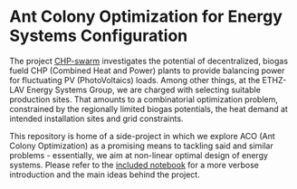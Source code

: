 # Ant Colony Optimization for Energy Systems Configuration

The project [CHP-swarm](http://www.chpswarm.ethz.ch) investigates the potential of decentralized, biogas fueld CHP (Combined Heat and Power) plants to provide balancing power for fluctuating PV (PhotoVoltaics) loads.
Among other things, at the ETHZ-LAV Energy Systems Group, we are charged with selecting suitable production sites.
That amounts to a combinatorial optimization problem, constrained by the regionally limited biogas potentials, the heat demand at intended installation sites and grid constraints.

This repository is home of a side-project in which we explore ACO (Ant Colony Optimization) as a promising means to tackling said and similar problems - essentially, we aim at non-linear optimal design of energy systems.
Please refer to the [included notebook](http://nbviewer.ipython.org/github/gilgeorges/antsearch/blob/master/AntSearch%20for%20CHPswarm.ipynb) for a more verbose introduction and the main ideas behind the project.

